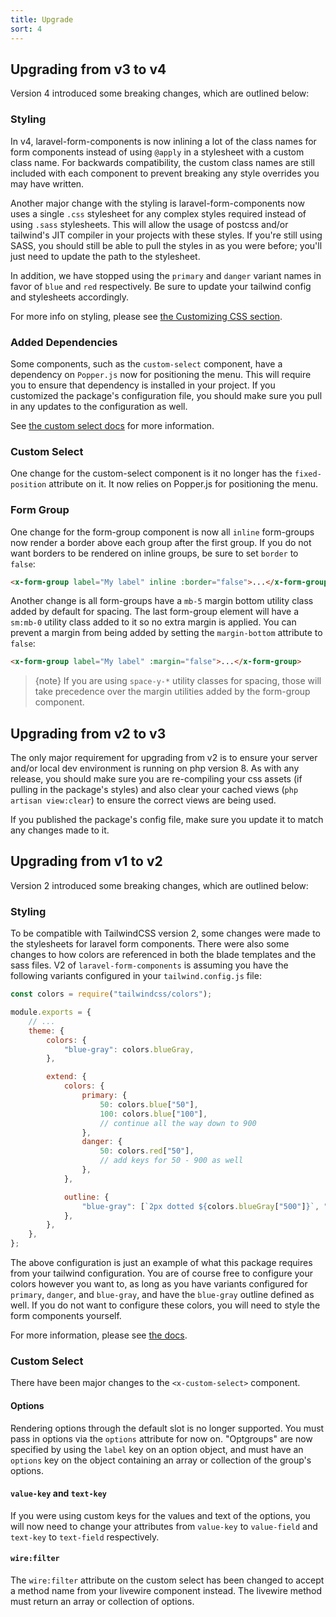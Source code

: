 ```yaml
---
title: Upgrade
sort: 4
---
```


## Upgrading from v3 to v4

Version 4 introduced some breaking changes, which are outlined below:

### Styling

In v4, laravel-form-components is now inlining a lot of the class names for form components instead of using `@apply` in a stylesheet with a custom class name. For backwards compatibility, the custom class names are still included with each component to prevent breaking any style overrides you may have written.

Another major change with the styling is laravel-form-components now uses a single `.css` stylesheet for any complex styles required instead of using `.sass` stylesheets. This will allow the usage of postcss and/or tailwind's JIT compiler in your projects with these styles. If you're still using SASS, you should still be able to pull the styles in as you were before; you'll just need to update the path to the stylesheet.

In addition, we have stopped using the `primary` and `danger` variant names in favor of `blue` and `red` respectively. Be sure to update your tailwind config and stylesheets accordingly.

For more info on styling, please see [the Customizing CSS section](/docs/laravel-form-components/{version}/advanced-usage/customizing-css).

### Added Dependencies

Some components, such as the `custom-select` component, have a dependency on `Popper.js` now for positioning the menu. This will require you to ensure that dependency is installed in your project. If you customized the package's configuration file, you should make sure you pull in any updates to the configuration as well.

See [the custom select docs](/docs/laravel-form-components/{version}/selects/custom-select#installation) for more information.

### Custom Select

One change for the custom-select component is it no longer has the `fixed-position` attribute on it. It now relies on Popper.js for positioning the menu.

### Form Group

One change for the form-group component is now all `inline` form-groups now render a border above each group after the first group. If you do not want borders to be rendered on inline groups, be sure to set `border` to `false`:

```html
<x-form-group label="My label" inline :border="false">...</x-form-group>
```

Another change is all form-groups have a `mb-5` margin bottom utility class added by default for spacing. The last form-group element will have a `sm:mb-0` utility class added to it so no extra margin is applied. You can prevent a margin from being added by setting the `margin-bottom` attribute to `false`:

```html
<x-form-group label="My label" :margin="false">...</x-form-group>
```

> {note} If you are using `space-y-*` utility classes for spacing, those will take precedence over the margin utilities added by the form-group component.

## Upgrading from v2 to v3

The only major requirement for upgrading from v2 is to ensure your server and/or local dev environment is running on php version 8. As with any release,
you should make sure you are re-compiling your css assets (if pulling in the package's styles) and also clear your cached views (`php artisan view:clear`)
to ensure the correct views are being used.

If you published the package's config file, make sure you update it to match any changes made to it.

## Upgrading from v1 to v2

Version 2 introduced some breaking changes, which are outlined below:

### Styling

To be compatible with TailwindCSS version 2, some changes were made to the stylesheets for laravel form components. There
were also some changes to how colors are referenced in both the blade templates and the sass files. V2 of `laravel-form-components`
is assuming you have the following variants configured in your `tailwind.config.js` file:

```js
const colors = require("tailwindcss/colors");

module.exports = {
    // ...
    theme: {
        colors: {
            "blue-gray": colors.blueGray,
        },

        extend: {
            colors: {
                primary: {
                    50: colors.blue["50"],
                    100: colors.blue["100"],
                    // continue all the way down to 900
                },
                danger: {
                    50: colors.red["50"],
                    // add keys for 50 - 900 as well
                },
            },

            outline: {
                "blue-gray": [`2px dotted ${colors.blueGray["500"]}`, "2px"],
            },
        },
    },
};
```

The above configuration is just an example of what this package requires from your tailwind configuration. You are of course free to configure
your colors however you want to, as long as you have variants configured for `primary`, `danger`, and `blue-gray`, and have the `blue-gray` outline
defined as well. If you do not want to configure these colors, you will need to style the form components yourself.

For more information, please see [the docs](https://tailwindcss.com/docs/customizing-colors).

### Custom Select

There have been major changes to the `<x-custom-select>` component.

#### Options

Rendering options through the default slot is no longer supported. You must pass in options via the `options` attribute for now on. "Optgroups" are now
specified by using the `label` key on an option object, and must have an `options` key on the object containing an array or collection of the group's options.

#### `value-key` and `text-key`

If you were using custom keys for the values and text of the options, you will now need to change your attributes from `value-key` to `value-field` and
`text-key` to `text-field` respectively.

#### `wire:filter`

The `wire:filter` attribute on the custom select has been changed to accept a method name from your livewire component instead. The livewire method
must return an array or collection of options.

